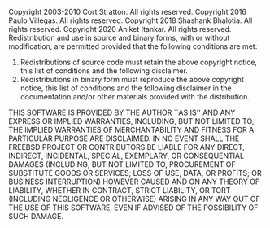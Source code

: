 Copyright 2003-2010 Cort Stratton. All rights reserved.
Copyright 2016 Paulo Villegas. All rights reserved.
Copyright 2018 Shashank Bhalotia. All rights reserved.
Copyright 2020 Aniket Itankar. All rights reserved.
Redistribution and use in source and binary forms, with or without
modification, are permitted provided that the following conditions are
met:
 1. Redistributions of source code must retain the above copyright
    notice, this list of conditions and the following disclaimer.
 2. Redistributions in binary form must reproduce the above copyright
    notice, this list of conditions and the following disclaimer in the
    documentation and/or other materials provided with the
    distribution.

THIS SOFTWARE IS PROVIDED BY THE AUTHOR ``AS IS'' AND ANY
EXPRESS OR IMPLIED WARRANTIES, INCLUDING, BUT NOT LIMITED TO, THE
IMPLIED WARRANTIES OF MERCHANTABILITY AND FITNESS FOR A PARTICULAR
PURPOSE ARE DISCLAIMED. IN NO EVENT SHALL THE FREEBSD PROJECT OR
CONTRIBUTORS BE LIABLE FOR ANY DIRECT, INDIRECT, INCIDENTAL, SPECIAL,
EXEMPLARY, OR CONSEQUENTIAL DAMAGES (INCLUDING, BUT NOT LIMITED TO,
PROCUREMENT OF SUBSTITUTE GOODS OR SERVICES; LOSS OF USE, DATA, OR
PROFITS; OR BUSINESS INTERRUPTION) HOWEVER CAUSED AND ON ANY THEORY OF
LIABILITY, WHETHER IN CONTRACT, STRICT LIABILITY, OR TORT (INCLUDING
NEGLIGENCE OR OTHERWISE) ARISING IN ANY WAY OUT OF THE USE OF THIS
SOFTWARE, EVEN IF ADVISED OF THE POSSIBILITY OF SUCH DAMAGE.
